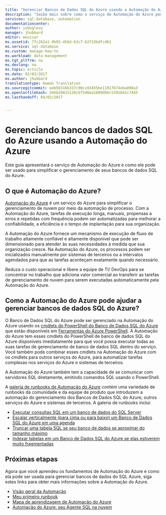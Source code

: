 ```yaml
---
title: "Gerenciar Bancos de Dados SQL do Azure usando a Automação do Azure | Microsoft Docs"
description: "Saiba mais sobre como o serviço de Automação do Azure pode ser usado para gerenciar bancos de dados SQL do Azure em grande escala."
services: sql-database, automation
documentationcenter: 
author: jodoglevy
manager: jhubbard
editor: monicar
ms.assetid: 77c262a1-9b93-456d-b3c7-b2f23bdfcd61
ms.service: sql-database
ms.custom: manage-how-to
ms.workload: data-management
ms.tgt_pltfrm: na
ms.devlang: na
ms.topic: article
ms.date: 02/03/2017
ms.author: jhubbard
translationtype: Human Translation
ms.sourcegitcommit: eeb56316b337c90cc83455be11917674eba898a3
ms.openlocfilehash: 266b29025126cbf5d6ea1809db6c5391842c7445
ms.lasthandoff: 04/03/2017


---
```

# <a name="managing-azure-sql-databases-using-azure-automation"></a>Gerenciando bancos de dados SQL do Azure usando a Automação do Azure
Este guia apresentará o serviço de Automação do Azure e como ele pode ser usado para simplificar o gerenciamento de seus bancos de dados SQL do Azure.

## <a name="what-is-azure-automation"></a>O que é Automação do Azure?
[Automação do Azure](https://azure.microsoft.com/services/automation/) é um serviço do Azure para simplificar o gerenciamento de nuvem por meio da automação de processo. Com a Automação do Azure, tarefas de execução longa, manuais, propensas a erros e repetidas com frequência podem ser automatizadas para melhorar a confiabilidade, a eficiência e o tempo de implantação para sua organização.

A Automação do Azure fornece um mecanismo de execução de fluxo de trabalho altamente confiável e altamente disponível que pode ser dimensionado para atender às suas necessidades à medida que sua organização cresce. Na Automação do Azure, os processos podem ser inicializados manualmente por sistemas de terceiros ou a intervalos agendados para que as tarefas aconteçam exatamente quando necessário.

Reduza o custo operacional e libere a equipe de TI/ DevOps para se concentrar no trabalho que adiciona valor comercial ao transferir as tarefas de gerenciamento de nuvem para serem executadas automaticamente pela Automação do Azure.

## <a name="how-can-azure-automation-help-manage-azure-sql-databases"></a>Como a Automação do Azure pode ajudar a gerenciar bancos de dados SQL do Azure?
O Banco de Dados SQL do Azure pode ser gerenciado na Automação do Azure usando os [cmdlets do PowerShell do Banco de Dados SQL do Azure](https://docs.microsoft.com/powershell/servicemanagement/azure.sqldatabase/v1.6.1/azure.sqldatabase/) que estão disponíveis em [Ferramentas do Azure PowerShell](https://docs.microsoft.com/powershell/). A Automação do Azure tem esses cmdlets do PowerShell de banco de dados SQL do Azure disponíveis imediatamente para que você possa executar todas as suas tarefas de gerenciamento de banco de dados SQL dentro do serviço. Você também pode combinar esses cmdlets na Automação do Azure com os cmdlets para outros serviços do Azure, para automatizar tarefas complexas nos serviços do Azure e sistemas de terceiros.

A Automação do Azure também tem a capacidade de se comunicar com servidores SQL diretamente, emitindo comandos SQL usando o PowerShell.

A [galeria de runbooks de Automação do Azure](https://azure.microsoft.com/blog/2014/10/07/introducing-the-azure-automation-runbook-gallery/) contém uma variedade de runbooks da comunidade e da equipe de produto que introduzem a automação do gerenciamento dos Bancos de Dados SQL do Azure, outros serviços do Azure e sistemas de terceiros. A galeria de runbooks inclui:

* [Executar consultas SQL em um banco de dados do SQL Server](https://gallery.technet.microsoft.com/scriptcenter/How-to-use-a-SQL-Command-be77f9d2)
* [Escalar verticalmente (para cima ou para baixo) um Banco de Dados SQL do Azure em uma agenda](https://gallery.technet.microsoft.com/scriptcenter/Azure-SQL-Database-e957354f)
* [Truncar uma tabela SQL se seu banco de dados se aproximar do tamanho máximo](https://gallery.technet.microsoft.com/scriptcenter/Azure-Automation-Your-SQL-30f8736b)
* [Indexar tabelas em um Banco de Dados SQL do Azure se elas estiverem muito fragmentadas](https://gallery.technet.microsoft.com/scriptcenter/Indexes-tables-in-an-Azure-73a2a8ea)

## <a name="next-steps"></a>Próximas etapas
Agora que você aprendeu os fundamentos de Automação do Azure e como ela pode ser usada para gerenciar bancos de dados do SQL Azure, siga estes links para obter mais informações sobre a Automação do Azure.

* [Visão geral da Automação](../automation/automation-intro.md)
* [Meu primeiro runbook](../automation/automation-first-runbook-graphical.md)
* [Mapa de aprendizagem de Automação do Azure](https://azure.microsoft.com/documentation/learning-paths/automation/)
* [Automação do Azure: seu Agente SQL na nuvem](https://azure.microsoft.com/blog/2014/06/26/azure-automation-your-sql-agent-in-the-cloud/) 


